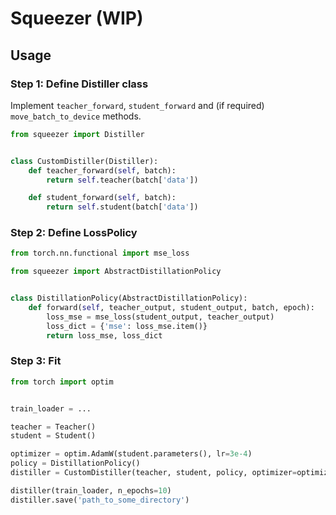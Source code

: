 # Squeezer (WIP)

## Usage
### Step 1: Define Distiller class
Implement `teacher_forward`, `student_forward` 
and (if required) `move_batch_to_device` methods.
```python
from squeezer import Distiller


class CustomDistiller(Distiller):
    def teacher_forward(self, batch):
        return self.teacher(batch['data'])

    def student_forward(self, batch):
        return self.student(batch['data'])
```
### Step 2: Define LossPolicy
```python
from torch.nn.functional import mse_loss

from squeezer import AbstractDistillationPolicy


class DistillationPolicy(AbstractDistillationPolicy):
    def forward(self, teacher_output, student_output, batch, epoch):
        loss_mse = mse_loss(student_output, teacher_output)
        loss_dict = {'mse': loss_mse.item()}
        return loss_mse, loss_dict
```

### Step 3: Fit
```python
from torch import optim


train_loader = ...

teacher = Teacher()
student = Student()

optimizer = optim.AdamW(student.parameters(), lr=3e-4)
policy = DistillationPolicy()
distiller = CustomDistiller(teacher, student, policy, optimizer=optimizer)

distiller(train_loader, n_epochs=10)
distiller.save('path_to_some_directory')
```